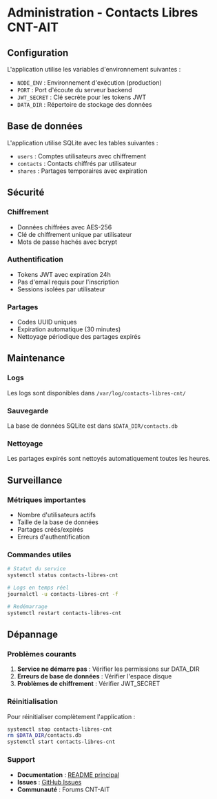 # Administration - Contacts Libres CNT-AIT

## Configuration

L'application utilise les variables d'environnement suivantes :

- `NODE_ENV` : Environnement d'exécution (production)
- `PORT` : Port d'écoute du serveur backend
- `JWT_SECRET` : Clé secrète pour les tokens JWT
- `DATA_DIR` : Répertoire de stockage des données

## Base de données

L'application utilise SQLite avec les tables suivantes :

- `users` : Comptes utilisateurs avec chiffrement
- `contacts` : Contacts chiffrés par utilisateur
- `shares` : Partages temporaires avec expiration

## Sécurité

### Chiffrement
- Données chiffrées avec AES-256
- Clé de chiffrement unique par utilisateur
- Mots de passe hachés avec bcrypt

### Authentification
- Tokens JWT avec expiration 24h
- Pas d'email requis pour l'inscription
- Sessions isolées par utilisateur

### Partages
- Codes UUID uniques
- Expiration automatique (30 minutes)
- Nettoyage périodique des partages expirés

## Maintenance

### Logs
Les logs sont disponibles dans `/var/log/contacts-libres-cnt/`

### Sauvegarde
La base de données SQLite est dans `$DATA_DIR/contacts.db`

### Nettoyage
Les partages expirés sont nettoyés automatiquement toutes les heures.

## Surveillance

### Métriques importantes
- Nombre d'utilisateurs actifs
- Taille de la base de données
- Partages créés/expirés
- Erreurs d'authentification

### Commandes utiles
```bash
# Statut du service
systemctl status contacts-libres-cnt

# Logs en temps réel
journalctl -u contacts-libres-cnt -f

# Redémarrage
systemctl restart contacts-libres-cnt
```

## Dépannage

### Problèmes courants
1. **Service ne démarre pas** : Vérifier les permissions sur DATA_DIR
2. **Erreurs de base de données** : Vérifier l'espace disque
3. **Problèmes de chiffrement** : Vérifier JWT_SECRET

### Réinitialisation
Pour réinitialiser complètement l'application :
```bash
systemctl stop contacts-libres-cnt
rm $DATA_DIR/contacts.db
systemctl start contacts-libres-cnt
```

### Support

- **Documentation** : [README principal](https://github.com/Jesusiunchatnoir/contact-cnt-ait)
- **Issues** : [GitHub Issues](https://github.com/Jesusiunchatnoir/contact-cnt-ait/issues)
- **Communauté** : Forums CNT-AIT